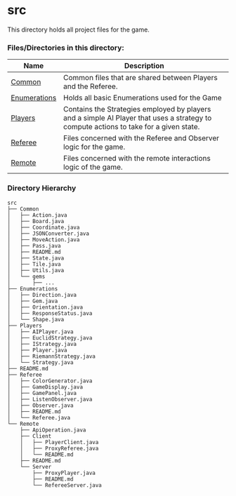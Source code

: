 # src

This directory holds all project files for the game.

### Files/Directories in this directory:
| Name | Description |
| ---- | ----------- |
| [Common](Common/README.md) | Common files that are shared between Players and the Referee.|
| [Enumerations](Enumerations) | Holds all basic Enumerations used for the Game |
| [Players](Players/README.md) | Contains the Strategies employed by players and a simple AI Player that uses a strategy to compute actions to take for a given state.|
| [Referee](Referee/README.md) | Files concerned with the Referee and Observer logic for the game. |
| [Remote](Remote/README.md) | Files concerned with the remote interactions logic of the game.|


### Directory Hierarchy
```
src
├── Common
│   ├── Action.java
│   ├── Board.java
│   ├── Coordinate.java
│   ├── JSONConverter.java
│   ├── MoveAction.java
│   ├── Pass.java
│   ├── README.md
│   ├── State.java
│   ├── Tile.java
│   ├── Utils.java
│   └── gems
│       ├── ...
├── Enumerations
│   ├── Direction.java
│   ├── Gem.java
│   ├── Orientation.java
│   ├── ResponseStatus.java
│   └── Shape.java
├── Players
│   ├── AIPlayer.java
│   ├── EuclidStrategy.java
│   ├── IStrategy.java
│   ├── Player.java
│   ├── RiemannStrategy.java
│   └── Strategy.java
├── README.md
├── Referee
│   ├── ColorGenerator.java
│   ├── GameDisplay.java
│   ├── GamePanel.java
│   ├── ListenObserver.java
│   ├── Observer.java
│   ├── README.md
│   └── Referee.java
└── Remote
    ├── ApiOperation.java
    ├── Client
    │   ├── PlayerClient.java
    │   ├── ProxyReferee.java
    │   └── README.md
    ├── README.md
    └── Server
        ├── ProxyPlayer.java
        ├── README.md
        └── RefereeServer.java
```
